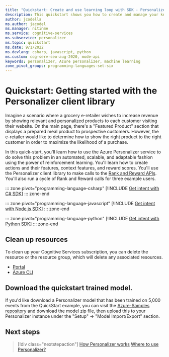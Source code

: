 ```yaml
---
title: "Quickstart: Create and use learning loop with SDK - Personalizer"
description: This quickstart shows you how to create and manage your knowledge base using the Personalizer client library.
author: jcodella
ms.author: jacodel
ms.manager: nitinme
ms.service: cognitive-services
ms.subservice: personalizer
ms.topic: quickstart
ms.date: 9/1/2022
ms.devlang: csharp, javascript, python
ms.custom: cog-serv-seo-aug-2020, mode-api
keywords: personalizer, Azure personalizer, machine learning
zone_pivot_groups: programming-languages-set-six
---
```


# Quickstart: Getting started with the Personalizer client library

Imagine a scenario where a grocery e-retailer wishes to increase revenue by showing relevant and personalized products to each customer visiting their website. On the main page, there's a "Featured Product" section that displays a prepared meal product to prospective customers. However, the e-retailer would like to determine how to show the right product to the right customer in order to maximize the likelihood of a purchase.

In this quick-start, you'll learn how to use the Azure Personalizer service to do solve this problem in an automated, scalable, and adaptable fashion using the power of reinforcement learning. You'll learn how to create actions and their features, context features, and reward scores. You'll use the Personalizer client library to make calls to the [Rank and Reward APIs](what-is-personalizer.md#rank-and-reward-apis). You'll also run a cycle of Rank and Reward calls for three example users.

::: zone pivot="programming-language-csharp"
[!INCLUDE [Get intent with C# SDK](./includes/quickstart-sdk-csharp.md)]
::: zone-end

::: zone pivot="programming-language-javascript"
[!INCLUDE [Get intent with Node.js SDK](./includes/quickstart-sdk-nodejs.md)]
::: zone-end

::: zone pivot="programming-language-python"
[!INCLUDE [Get intent with Python SDK](./includes/quickstart-sdk-python.md)]
::: zone-end

## Clean up resources

To clean up your Cognitive Services subscription, you can delete the resource or the resource group, which will delete any associated resources.

* [Portal](../cognitive-services-apis-create-account.md#clean-up-resources)
* [Azure CLI](../cognitive-services-apis-create-account-cli.md#clean-up-resources)

## Download the quickstart trained model.
If you'd like download a Personalizer model that has been trained on 5,000 events from the QuickStart example, you can visit the [Azure-Samples repository](https://github.com/Azure-Samples/cognitive-services-personalizer-samples/tree/master/quickstarts) and download the model zip file, then upload this to your Personalizer instance under the "Setup" -> "Model Import/Export" section. 

## Next steps

> [!div class="nextstepaction"]
> [How Personalizer works](how-personalizer-works.md)
> [Where to use Personalizer?](where-can-you-use-personalizer.md)
